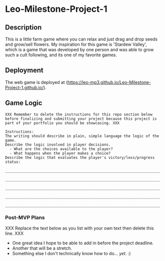 # Leo-Milestone-Project-1

## Description

This is a little farm game where you can relax and just drag and drop seeds and grow/sell flowers.
My inspiration for this game is 'Stardew Valley', which is a game that was developed by one person and was
able to grow such a cult following, and its one of my favorite games.

## Deployment

The web game is deployed at (<https://leo-mp3.github.io/Leo-Milestone-Project-1.github.io/>).

## Game Logic

```
XXX Remember to delete the instructions for this repo section below before finalizing and submitting your project because this project is part of your portfolio you should be showcasing. XXX

Instructions: 
The writing should describe in plain, simple language the logic of the game.
Describe the logic involved in player decisions.
  - What are the choices available to the player?
  - What happens when the player makes a choice?
Describe the logic that evaluates the player's victory/loss/progress status:

___________________________________________________________________________________

___________________________________________________________________________________

___________________________________________________________________________________

___________________________________________________________________________________

___________________________________________________________________________________
```

### Post-MVP Plans

XXX Replace the text below as you list with your own text then delete this line. XXX

- One great idea I hope to be able to add in before the project deadline.
- Another that will be a stretch.
- Something else I don't technically know how to do... *yet*. :)
